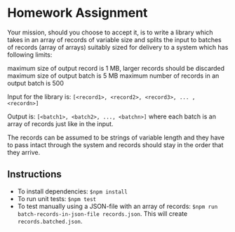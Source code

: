 # Homework Assignment

Your mission, should you choose to accept it, is to write a library which takes in an array of records of variable size and splits the input to batches of records (array of arrays) suitably sized for delivery to a system which has following limits:

maximum size of output record is 1 MB, larger records should be discarded
maximum size of output batch is 5 MB
maximum number of records in an output batch is 500

Input for the library is: `[<record1>, <record2>, <record3>, ... , <recordn>]`

Output is: `[<batch1>, <batch2>, ..., <batchn>]` where each batch is an array of records just like in the input.

The records can be assumed to be strings of variable length and they have to pass intact through the system and records should stay in the order that they arrive.

## Instructions

- To install dependencies: `$npm install`
- To run unit tests: `$npm test`
- To test manually using a JSON-file with an array of records: `$npm run batch-records-in-json-file records.json`. This will create `records.batched.json`.
